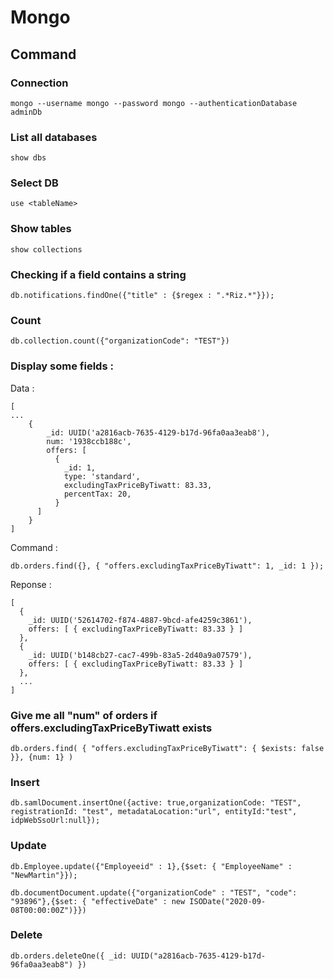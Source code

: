 # Mongo

## Command

### Connection

    mongo --username mongo --password mongo --authenticationDatabase adminDb

### List all databases

    show dbs

### Select DB

    use <tableName>
    
### Show tables

    show collections

### Checking if a field contains a string

    db.notifications.findOne({"title" : {$regex : ".*Riz.*"}});
    
### Count

    db.collection.count({"organizationCode": "TEST"})


### Display some fields :

Data :

    [
    ...
        {
            _id: UUID('a2816acb-7635-4129-b17d-96fa0aa3eab8'),
            num: '1938ccb188c',
            offers: [
              {
                _id: 1,
                type: 'standard',
                excludingTaxPriceByTiwatt: 83.33,
                percentTax: 20,
              }
          ]
        }
    ]

Command :

    db.orders.find({}, { "offers.excludingTaxPriceByTiwatt": 1, _id: 1 });

Reponse :

    [ 
      {
        _id: UUID('52614702-f874-4887-9bcd-afe4259c3861'),
        offers: [ { excludingTaxPriceByTiwatt: 83.33 } ]
      },
      {
        _id: UUID('b148cb27-cac7-499b-83a5-2d40a9a07579'),
        offers: [ { excludingTaxPriceByTiwatt: 83.33 } ]
      },
      ...
    ]


### Give me all "num" of orders if offers.excludingTaxPriceByTiwatt exists

    db.orders.find( { "offers.excludingTaxPriceByTiwatt": { $exists: false }}, {num: 1} )

### Insert

    db.samlDocument.insertOne({active: true,organizationCode: "TEST", registrationId: "test", metadataLocation:"url", entityId:"test", idpWebSsoUrl:null});


### Update

    db.Employee.update({"Employeeid" : 1},{$set: { "EmployeeName" : "NewMartin"}});
    
    db.documentDocument.update({"organizationCode" : "TEST", "code": "93896"},{$set: { "effectiveDate" : new ISODate("2020-09-08T00:00:00Z")}})
    
### Delete 

    db.orders.deleteOne({ _id: UUID("a2816acb-7635-4129-b17d-96fa0aa3eab8") })
